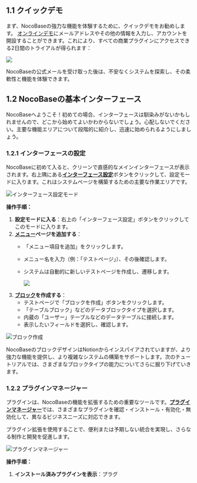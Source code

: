 ## 1.1 クイックデモ

まず、NocoBaseの強力な機能を体験するために、クイックデモをお勧めします。 [オンラインデモ](https://demo.nocobase.com/new)にメールアドレスやその他の情報を入力し、アカウントを開設することができます。これにより、すべての商業プラグインにアクセスできる2日間のトライアルが得られます：

![](https://static-docs.nocobase.com/20241030193217.png)

NocoBaseの公式メールを受け取った後は、不安なくシステムを探索し、その柔軟性と機能を体験できます。

## 1.2 NocoBaseの基本インターフェース

NocoBaseへようこそ！初めての場合、インターフェースは馴染みがないかもしれませんので、どこから始めてよいかわからないでしょう。心配しないでください。主要な機能エリアについて段階的に紹介し、迅速に始められるようにしましょう。

### 1.2.1 **インターフェースの設定**

NocoBaseに初めて入ると、クリーンで直感的なメインインターフェースが表示されます。右上隅にある[**インターフェース設定**](https://docs.nocobase.com/handbook/ui/ui-editor)ボタンをクリックして、設定モードに入ります。これはシステムページを構築するための主要な作業エリアです。

![インターフェース設定モード](https://static-docs.nocobase.com/Solution/202410241241131729744873.png)

**操作手順：**

1. **設定モードに入る**：右上の「インターフェース設定」ボタンをクリックしてこのモードに入ります。
2. **[メニュー](https://docs.nocobase.com/handbook/ui/menus)ページを追加する**：
   - 「メニュー項目を追加」をクリックします。
   - メニュー名を入力（例：「テストページ」）、その後確認します。
   - システムは自動的に新しいテストページを作成し、遷移します。

     ![](https://static-docs.nocobase.com/2024%E5%B9%B410%E6%9C%8830%E6%97%A5%20pagedemo.gif)
3. **[ブロック](https://docs.nocobase.com/handbook/ui/blocks)を作成する**：
   - テストページで「ブロックを作成」ボタンをクリックします。
   - 「テーブルブロック」などのデータブロックタイプを選択します。
   - 内蔵の「ユーザー」テーブルなどのデータテーブルに接続します。
   - 表示したいフィールドを選択し、確認します。

![ブロック作成](https://static-docs.nocobase.com/Solution/demov3N-2.gif)

NocoBaseのブロックデザインはNotionからインスパイアされていますが、より強力な機能を提供し、より複雑なシステムの構築をサポートします。次のチュートリアルでは、さまざまなブロックタイプの能力についてさらに掘り下げていきます。

### 1.2.2 **プラグインマネージャー**

プラグインは、NocoBaseの機能を拡張するための重要なツールです。[**プラグインマネージャー**](https://docs.nocobase.com/handbook/plugin-manager)では、さまざまなプラグインを確認・インストール・有効化・無効化して、異なるビジネスニーズに対応できます。

プラグイン拡張を使用することで、便利または予期しない統合を実現し、さらなる制作と開発を促進します。

![プラグインマネージャー](https://static-docs.nocobase.com/Solution/202410241243241729745004.png)

**操作手順：**

1. **インストール済みプラグインを表示**：プラグ